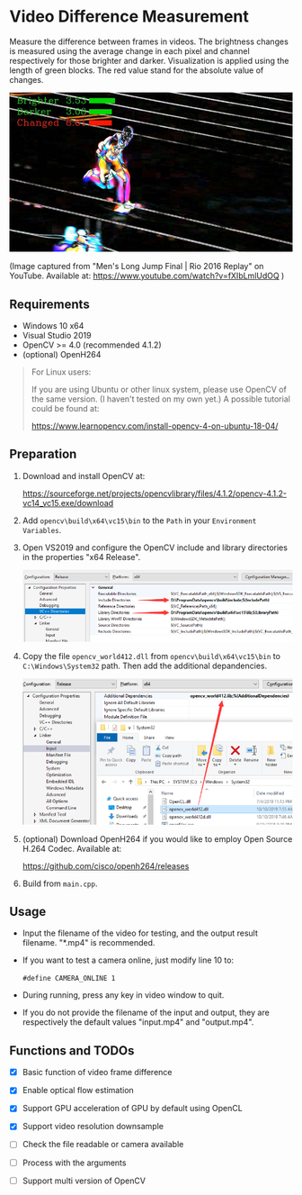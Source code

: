 # Video Difference Measurement

Measure the difference between frames in videos. The brightness changes is measured using the average change in each pixel and channel respectively for those brighter and darker. Visualization is applied using the length of green blocks. The red value stand for the absolute value of changes.

![](./attachments/demo.jpg)

(Image captured from "Men's Long Jump Final | Rio 2016 Replay" on YouTube. Available at: https://www.youtube.com/watch?v=fXIbLmlUdOQ )

## Requirements

- Windows 10 x64
- Visual Studio 2019
- OpenCV >= 4.0 (recommended 4.1.2)
- (optional) OpenH264

>For Linux users:
>
>If you are using Ubuntu or other linux system, please use OpenCV of the same version. (I haven't tested on my own yet.) A possible tutorial could be found at:
>
>https://www.learnopencv.com/install-opencv-4-on-ubuntu-18-04/

## Preparation

1. Download and install OpenCV at:

    https://sourceforge.net/projects/opencvlibrary/files/4.1.2/opencv-4.1.2-vc14_vc15.exe/download

2. Add `opencv\build\x64\vc15\bin` to the `Path` in your `Environment Variables`.

3. Open VS2019 and configure the OpenCV include and library directories in the properties "x64 Release".

    ![](./attachments/step1.png)

4. Copy the file `opencv_world412.dll` from `opencv\build\x64\vc15\bin` to `C:\Windows\System32` path. Then add the additional depandencies.

    ![](./attachments/step2.png)

5. (optional) Download OpenH264 if you would like to employ Open Source H.264 Codec. Available at:

    https://github.com/cisco/openh264/releases

5. Build from `main.cpp`.

## Usage

- Input the filename of the video for testing, and the output result filename. "*.mp4" is recommended.

- If you want to test a camera online, just modify line 10 to:

    `#define CAMERA_ONLINE 1`

- During running, press any key in video window to quit.

- If you do not provide the filename of the input and output, they are respectively the default values "input.mp4" and "output.mp4".

## Functions and TODOs

- [x] Basic function of video frame difference

- [x] Enable optical flow estimation

- [x] Support GPU acceleration of GPU by default using OpenCL

- [x] Support video resolution downsample

- [ ] Check the file readable or camera available

- [ ] Process with the arguments

- [ ] Support multi version of OpenCV

